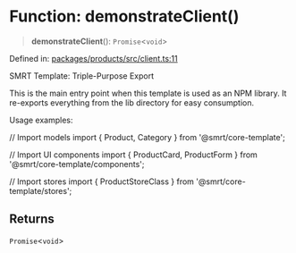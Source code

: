 # Function: demonstrateClient()

> **demonstrateClient**(): `Promise`\<`void`\>

Defined in: [packages/products/src/client.ts:11](https://github.com/happyvertical/smrt/blob/3e10e04571f8229dee5c87ee2f9b9b06c6c49f12/packages/products/src/client.ts#L11)

SMRT Template: Triple-Purpose Export

This is the main entry point when this template is used as an NPM library.
It re-exports everything from the lib directory for easy consumption.

Usage examples:

// Import models
import { Product, Category } from '@smrt/core-template';

// Import UI components
import { ProductCard, ProductForm } from '@smrt/core-template/components';

// Import stores
import { ProductStoreClass } from '@smrt/core-template/stores';

## Returns

`Promise`\<`void`\>
